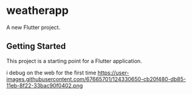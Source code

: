 # weatherapp

A new Flutter project.

## Getting Started

This project is a starting point for a Flutter application.

i debug on the web for the first time
https://user-images.githubusercontent.com/67665701/124330650-cb20f480-db85-11eb-8f22-33bac90f0402.png
